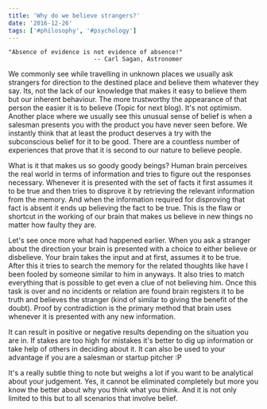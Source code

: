 ```yaml
---
title: 'Why do we believe strangers?'
date: '2016-12-26'
tags: ['#philosophy', '#psychology']
---
```

    "Absence of evidence is not evidence of absence!"
                            -- Carl Sagan, Astronomer

We commonly see while travelling in unknown places we usually ask strangers for direction to the destined place and believe them whatever they say. Its, not the lack of our knowledge that makes it easy to believe them but our inherent behaviour. The more trustworthy the appearance of that person the easier it is to believe (Topic for next blog). It's not optimism. Another place where we usually see this unusual sense of belief is when a salesman presents you with the product you have never seen before. We instantly think that at least the product deserves a try with the subconscious belief for it to be good. There are a countless number of experiences that prove that it is second to our nature to believe people.

What is it that makes us so goody goody beings? Human brain perceives the real world in terms of information and tries to figure out the responses necessary. Whenever it is presented with the set of facts it first assumes it to be true and then tries to disprove it by retrieving the relevant information from the memory. And when the information required for disproving that fact is absent it ends up believing the fact to be true. This is the flaw or shortcut in the working of our brain that makes us believe in new things no matter how faulty they are.

Let's see once more what had happened earlier. When you ask a stranger about the direction your brain is presented with a choice to either believe or disbelieve. Your brain takes the input and at first, assumes it to be true. After this it tries to search the memory for the related thoughts like have I been fooled by someone similar to him in anyways. It also tries to match everything that is possible to get even a clue of not believing him. Once this task is over and no incidents or relation are found brain registers it to be truth and believes the stranger (kind of similar to giving the benefit of the doubt). Proof by contradiction is the primary method that brain uses whenever it is presented with any new information.

It can result in positive or negative results depending on the situation you are in. If stakes are too high for mistakes it's better to dig up information or take help of others in deciding about it. It can also be used to your advantage if you are a salesman or startup pitcher :P

It's a really subtle thing to note but weighs a lot if you want to be analytical about your judgement. Yes, it cannot be eliminated completely but more you know the better about why you think what you think. And it is not only limited to this but to all scenarios that involve belief. 
